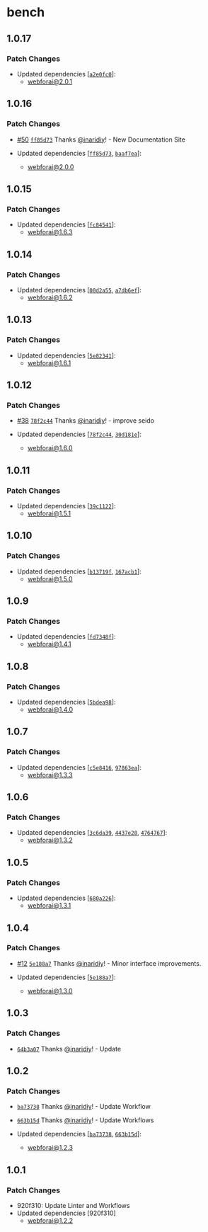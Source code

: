 # bench

## 1.0.17

### Patch Changes

- Updated dependencies [[`a2e0fc0`](https://github.com/inaridiy/webforai/commit/a2e0fc0b00554a3d860f0cdf67494c1691f9eeb3)]:
  - webforai@2.0.1

## 1.0.16

### Patch Changes

- [#50](https://github.com/inaridiy/webforai/pull/50) [`ff85d73`](https://github.com/inaridiy/webforai/commit/ff85d73a6d64a52a990b031f50430fe2956c5f2f) Thanks [@inaridiy](https://github.com/inaridiy)! - New Documentation Site

- Updated dependencies [[`ff85d73`](https://github.com/inaridiy/webforai/commit/ff85d73a6d64a52a990b031f50430fe2956c5f2f), [`baaf7ea`](https://github.com/inaridiy/webforai/commit/baaf7ea33b9a75d07dfb910231d64d5b6efc6f40)]:
  - webforai@2.0.0

## 1.0.15

### Patch Changes

- Updated dependencies [[`fc84541`](https://github.com/inaridiy/webforai/commit/fc84541331ebc2dbf7d80af0694d9cdc79145a59)]:
  - webforai@1.6.3

## 1.0.14

### Patch Changes

- Updated dependencies [[`00d2a55`](https://github.com/inaridiy/webforai/commit/00d2a55b4a25f6d84da37cb89ec629b5f6179357), [`a7db6ef`](https://github.com/inaridiy/webforai/commit/a7db6ef61f1321e010ed16022086a684c19d77a5)]:
  - webforai@1.6.2

## 1.0.13

### Patch Changes

- Updated dependencies [[`5e82341`](https://github.com/inaridiy/webforai/commit/5e82341c2a3b8275d78ce808c7d4f81dacb1acdd)]:
  - webforai@1.6.1

## 1.0.12

### Patch Changes

- [#38](https://github.com/inaridiy/webforai/pull/38) [`78f2c44`](https://github.com/inaridiy/webforai/commit/78f2c445f88136bdc596e57b91bec1b223f782d9) Thanks [@inaridiy](https://github.com/inaridiy)! - improve seido

- Updated dependencies [[`78f2c44`](https://github.com/inaridiy/webforai/commit/78f2c445f88136bdc596e57b91bec1b223f782d9), [`30d181e`](https://github.com/inaridiy/webforai/commit/30d181e7a29452b37f6dd665de3e7a3b743c1244)]:
  - webforai@1.6.0

## 1.0.11

### Patch Changes

- Updated dependencies [[`39c1122`](https://github.com/inaridiy/webforai/commit/39c112205d0aa2a07a46c92b94be6ed91239cf0f)]:
  - webforai@1.5.1

## 1.0.10

### Patch Changes

- Updated dependencies [[`b13719f`](https://github.com/inaridiy/webforai/commit/b13719fd719511d0aeb1ef3749e88fd8145337a6), [`167acb1`](https://github.com/inaridiy/webforai/commit/167acb1dca303d651d997c23224d3366ff4375ac)]:
  - webforai@1.5.0

## 1.0.9

### Patch Changes

- Updated dependencies [[`fd7348f`](https://github.com/inaridiy/webforai/commit/fd7348f59a19a027b9bdf012b11d40c38d56cf61)]:
  - webforai@1.4.1

## 1.0.8

### Patch Changes

- Updated dependencies [[`5bdea98`](https://github.com/inaridiy/webforai/commit/5bdea98cc7cafd79020123260db721fc6ffefd87)]:
  - webforai@1.4.0

## 1.0.7

### Patch Changes

- Updated dependencies [[`c5e8416`](https://github.com/inaridiy/webforai/commit/c5e841610360346fcba388c777869706dcd5997d), [`97863ea`](https://github.com/inaridiy/webforai/commit/97863ea7f9f4837b96f376bd33371c6ed756d791)]:
  - webforai@1.3.3

## 1.0.6

### Patch Changes

- Updated dependencies [[`3c6da39`](https://github.com/inaridiy/webforai/commit/3c6da3952f176769cf8aa899f6c7207c231d806a), [`4437e28`](https://github.com/inaridiy/webforai/commit/4437e28e1e7807fd061aee99510ea2d3f71a2a78), [`4764767`](https://github.com/inaridiy/webforai/commit/47647676a838b922e2cf32b1d3637c8153b996dd)]:
  - webforai@1.3.2

## 1.0.5

### Patch Changes

- Updated dependencies [[`680a226`](https://github.com/inaridiy/webforai/commit/680a22638409517658c3918d90d070b1fa53cc3f)]:
  - webforai@1.3.1

## 1.0.4

### Patch Changes

- [#12](https://github.com/inaridiy/webforai/pull/12) [`5e188a7`](https://github.com/inaridiy/webforai/commit/5e188a7c4d386e6351a5120213f18948ec5ec6f7) Thanks [@inaridiy](https://github.com/inaridiy)! - Minor interface improvements.

- Updated dependencies [[`5e188a7`](https://github.com/inaridiy/webforai/commit/5e188a7c4d386e6351a5120213f18948ec5ec6f7)]:
  - webforai@1.3.0

## 1.0.3

### Patch Changes

- [`64b3a07`](https://github.com/inaridiy/webforai/commit/64b3a07304d364320364b499ca73df24cd312afd) Thanks [@inaridiy](https://github.com/inaridiy)! - Update

## 1.0.2

### Patch Changes

- [`ba73738`](https://github.com/inaridiy/webforai/commit/ba73738c24f509c8f1f060f0314bc0c6e3abc953) Thanks [@inaridiy](https://github.com/inaridiy)! - Update Workflow

- [`663b15d`](https://github.com/inaridiy/webforai/commit/663b15d87a3085ef1d1657dd73a637e43aa4340b) Thanks [@inaridiy](https://github.com/inaridiy)! - Update Workflows

- Updated dependencies [[`ba73738`](https://github.com/inaridiy/webforai/commit/ba73738c24f509c8f1f060f0314bc0c6e3abc953), [`663b15d`](https://github.com/inaridiy/webforai/commit/663b15d87a3085ef1d1657dd73a637e43aa4340b)]:
  - webforai@1.2.3

## 1.0.1

### Patch Changes

- 920f310: Update Linter and Workflows
- Updated dependencies [920f310]
  - webforai@1.2.2

